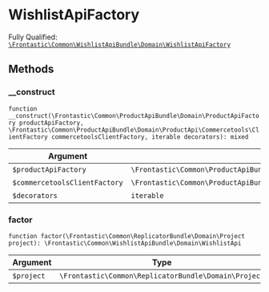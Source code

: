#  WishlistApiFactory

Fully Qualified: [`\Frontastic\Common\WishlistApiBundle\Domain\WishlistApiFactory`](../../../../src/php/WishlistApiBundle/Domain/WishlistApiFactory.php)




## Methods

### __construct

`function __construct(\Frontastic\Common\ProductApiBundle\Domain\ProductApiFactory productApiFactory, \Frontastic\Common\ProductApiBundle\Domain\ProductApi\Commercetools\ClientFactory commercetoolsClientFactory, iterable decorators): mixed`






Argument|Type|Default|Description
--------|----|-------|-----------
`$productApiFactory`|`\Frontastic\Common\ProductApiBundle\Domain\ProductApiFactory`|``|
`$commercetoolsClientFactory`|`\Frontastic\Common\ProductApiBundle\Domain\ProductApi\Commercetools\ClientFactory`|``|
`$decorators`|`iterable`|``|

### factor

`function factor(\Frontastic\Common\ReplicatorBundle\Domain\Project project): \Frontastic\Common\WishlistApiBundle\Domain\WishlistApi`






Argument|Type|Default|Description
--------|----|-------|-----------
`$project`|`\Frontastic\Common\ReplicatorBundle\Domain\Project`|``|

